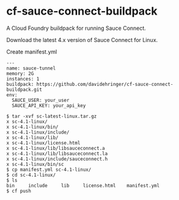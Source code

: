 cf-sauce-connect-buildpack
==========================

A Cloud Foundry buildpack for running Sauce Connect.

Download the latest 4.x version of Sauce Connect for Linux.

Create manifest.yml

```
---
name: sauce-tunnel
memory: 2G
instances: 1
buildpack: https://github.com/davidehringer/cf-sauce-connect-buildpack.git
env:
  SAUCE_USER: your_user
  SAUCE_API_KEY: your_api_key
```

```
$ tar -xvf sc-latest-linux.tar.gz 
x sc-4.1-linux/
x sc-4.1-linux/bin/
x sc-4.1-linux/include/
x sc-4.1-linux/lib/
x sc-4.1-linux/license.html
x sc-4.1-linux/lib/libsauceconnect.a
x sc-4.1-linux/lib/libsauceconnect.la
x sc-4.1-linux/include/sauceconnect.h
x sc-4.1-linux/bin/sc
$ cp manifest.yml sc-4.1-linux/
$ cd sc-4.1-linux/
$ ls 
bin		include		lib		license.html	manifest.yml
$ cf push
```
